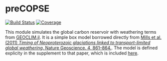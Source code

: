 # preCOPSE

[![Build Status](https://github.com/markmbaum/preCOPSE.jl/actions/workflows/CI.yml/badge.svg?branch=main)](https://github.com/markmbaum/preCOPSE.jl/actions/workflows/CI.yml?query=branch%3Amain)
[![Coverage](https://codecov.io/gh/markmbaum/preCOPSE.jl/branch/main/graph/badge.svg)](https://codecov.io/gh/markmbaum/preCOPSE.jl)

This module simulates the global carbon reservoir with weathering terms from [GEOCLIM.jl](https://github.com/markmbaum/GEOCLIM.jl). It is a simple box model borrowed directly from [Mills et al. (2011) *Timing of Neoproterozoic glaciations linked to transport-limited global weathering*. Nature Geoscience. 4, 861–864.](http://www.nature.com/articles/ngeo1305). The model is defined explicity in the supplement to that paper, which is included [here](ref/Mills_2011_supplement.pdf).
